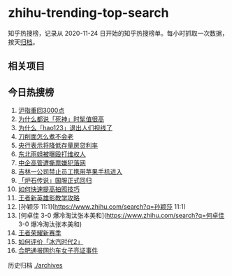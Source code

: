 # zhihu-trending-top-search

知乎热搜榜，记录从 2020-11-24
日开始的知乎热搜榜单。每小时抓取一次数据，按天[归档](./archives)。

## 相关项目

## 今日热搜榜

<!-- BEGIN -->
<!-- 最后更新时间 Sun Sep 29 2024 15:08:53 GMT+0800 (China Standard Time) -->

1. [沪指重回3000点](https://www.zhihu.com/search?q=沪指重回3000点)
1. [为什么都说「死神」时髦值很高](https://www.zhihu.com/search?q=为什么都说「死神」时髦值很高)
1. [为什么「hao123」退出人们视线了](https://www.zhihu.com/search?q=为什么「hao123」退出人们视线了)
1. [刀削面怎么煮不会老](https://www.zhihu.com/search?q=刀削面怎么煮不会老)
1. [央行表示将降低存量房贷利率](https://www.zhihu.com/search?q=央行表示将降低存量房贷利率)
1. [东北雨姐被曝殴打维权人](https://www.zhihu.com/search?q=东北雨姐被曝殴打维权人)
1. [中企高管遭撕票嫌犯落网](https://www.zhihu.com/search?q=中企高管遭撕票嫌犯落网)
1. [吉林一公司禁止员工携带苹果手机进入](https://www.zhihu.com/search?q=吉林一公司禁止员工携带苹果手机进入)
1. [「炉石传说」国服正式回归](https://www.zhihu.com/search?q=「炉石传说」国服正式回归)
1. [如何快速提高拍照技巧](https://www.zhihu.com/search?q=如何快速提高拍照技巧)
1. [王者新英雄影教学攻略](https://www.zhihu.com/search?q=王者新英雄影教学攻略)
1. [孙颖莎 11:1](https://www.zhihu.com/search?q=孙颖莎 11:1)
1. [何卓佳 3-0 爆冷淘汰张本美和](https://www.zhihu.com/search?q=何卓佳 3-0
   爆冷淘汰张本美和)
1. [王者荣耀新赛季](https://www.zhihu.com/search?q=王者荣耀新赛季)
1. [如何评价「冰汽时代2」](https://www.zhihu.com/search?q=如何评价「冰汽时代2」)
1. [合肥通报网约车女子亮证事件](https://www.zhihu.com/search?q=合肥通报网约车女子亮证事件)

<!-- END -->

历史归档 [./archives](./archives)
